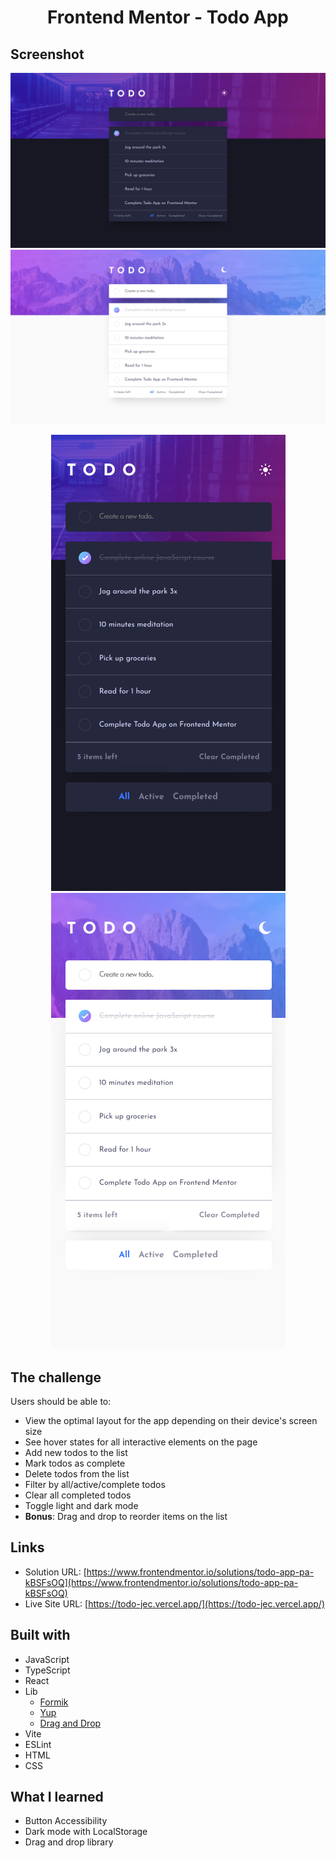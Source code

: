 <h1 align="center">Frontend Mentor - Todo App</h1>

## Screenshot
![](./src/assets/github/dark-desktop.png)
![](./src/assets/github/white-desktop.png)

<div align="center">
  <img src="./src/assets/github/dark-mobile.png" />
  <img src="./src/assets/github/white-mobile.png" />
</div>

## The challenge
Users should be able to:
- View the optimal layout for the app depending on their device's screen size
- See hover states for all interactive elements on the page
- Add new todos to the list
- Mark todos as complete
- Delete todos from the list
- Filter by all/active/complete todos
- Clear all completed todos
- Toggle light and dark mode
- **Bonus**: Drag and drop to reorder items on the list

## Links
- Solution URL: [https://www.frontendmentor.io/solutions/todo-app-pa-kBSFsOQ](https://www.frontendmentor.io/solutions/todo-app-pa-kBSFsOQ)
- Live Site URL: [https://todo-jec.vercel.app/](https://todo-jec.vercel.app/)

## Built with
- JavaScript
- TypeScript
- React
- Lib
  - [Formik](https://formik.org/)
  - [Yup](https://www.npmjs.com/package/yup)
  - [Drag and Drop](https://www.npmjs.com/package/react-beautiful-dnd)
- Vite
- ESLint
- HTML
- CSS

## What I learned
- Button Accessibility
- Dark mode with LocalStorage
- Drag and drop library